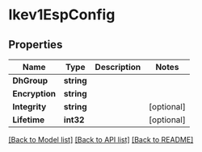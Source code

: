 # Ikev1EspConfig

## Properties

Name | Type | Description | Notes
------------ | ------------- | ------------- | -------------
**DhGroup** | **string** |  | 
**Encryption** | **string** |  | 
**Integrity** | **string** |  | [optional] 
**Lifetime** | **int32** |  | [optional] 

[[Back to Model list]](../README.md#documentation-for-models) [[Back to API list]](../README.md#documentation-for-api-endpoints) [[Back to README]](../README.md)


